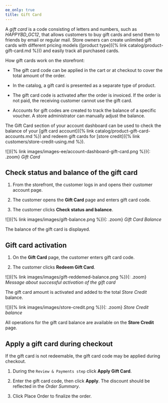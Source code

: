 ```yaml
---
ee_only: true
title: Gift Card
---
```


A *gift card* is a code consisting of letters and numbers, such as *HAPPYBD_GC12*, that allows customers to buy gift cards and send them to friends by email or regular mail. Store owners can create unlimited gift cards with different pricing models ([product type]({% link catalog/product-gift-card.md %})) and easily track all purchased cards.

How gift cards work on the storefront:

- The gift card code can be applied in the cart or at checkout to cover the total amount of the order.

- In the catalog, a gift card is presented as a separate type of product.

- The gift card code is activated after the order is invoiced. If the order is not paid, the receiving customer cannot use the gift card.

- Accounts for gift codes are created to track the balance of a specific voucher. A store administrator can manually adjust the balance.

The Gift Card section of your account dashboard can be used to check the balance of your [gift card account]({% link catalog/product-gift-card-accounts.md %}) and redeem gift cards for [store credit]({% link customers/store-credit-using.md %}).

![]({% link images/images-ee/account-dashboard-gift-card.png %}){: .zoom}
_Gift Card_

## Check status and balance of the gift card

1. From the storefront, the customer logs in and opens their customer account page.

1. The customer opens the **Gift Card** page and enters gift card code.

1. The customer clicks **Check status and balance**.

![]({% link images/images/gift-balance.png %}){: .zoom}
_Gift Card Balance_

The balance of the gift card is displayed.

## Gift card activation

1. On the **Gift Card** page,  the customer enters gift card code.

1. The customer clicks **Redeem Gift Card**.

![]({% link images/images/gift-reddemed-balance.png %}){: .zoom}
_Message about successful activation of the gift card_

The gift card amount is activated and added to the total _Store Credit_ balance.

![]({% link images/images/store-credit.png %}){: .zoom}
_Store Credit balance_

All operations for the gift card balance are available on the **Store Credit** page.

## Apply a gift card during checkout

If the gift card is not redeemable, the gift card code may be applied during checkout.

1. During the `Review & Payments step` click **Apply Gift Card**.

1. Enter the gift card code, then click **Apply**. The discount should be reflected in the _Order Summary_.

1. Click <span class="btn">Place Order</span> to finalize the order.
